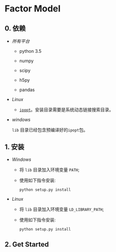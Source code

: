 # Factor Model

## 0. 依赖

  * *所有平台*

    * python 3.5

    * numpy

    * scipy

    * h5py

    * pandas

  * *Linux*

    * [``ipopt``](https://projects.coin-or.org/Ipopt)。安装目录需要是系统动态链接搜索目录。


  * *windows*

    ``lib`` 目录已经包含预编译好的``ipopt``包。

## 1. 安装

  * *Windows*

    * 将 ``lib`` 目录加入环境变量 ``PATH``;

    * 使用如下指令安装:

      ```
      python setup.py install
      ```


  * *Linux*

    * 将 ``lib``  目录加入环境变量 ``LD_LIBRARY_PATH``;

    * 使用如下指令安装:
      ```
      python setup.py install
      ```

## 2. Get Started
